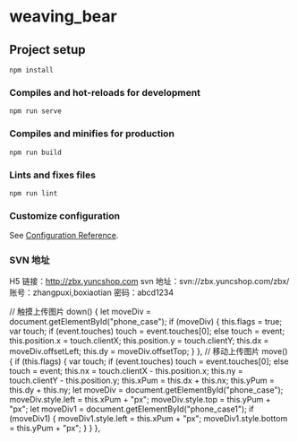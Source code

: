 # weaving_bear

## Project setup

```
npm install
```

### Compiles and hot-reloads for development

```
npm run serve
```

### Compiles and minifies for production

```
npm run build
```

### Lints and fixes files

```
npm run lint
```

### Customize configuration

See [Configuration Reference](https://cli.vuejs.org/config/).

### SVN 地址

H5 链接：http://zbx.yuncshop.com
svn 地址：svn://zbx.yuncshop.com/zbx/
账号：zhangpuxi,boxiaotian
密码：abcd1234

// 触摸上传图片
down() {
let moveDiv = document.getElementById("phone_case");
if (moveDiv) {
this.flags = true;
var touch;
if (event.touches) touch = event.touches[0];
else touch = event;
this.position.x = touch.clientX;
this.position.y = touch.clientY;
this.dx = moveDiv.offsetLeft;
this.dy = moveDiv.offsetTop;
}
},
// 移动上传图片
move() {
if (this.flags) {
var touch;
if (event.touches) touch = event.touches[0];
else touch = event;
this.nx = touch.clientX - this.position.x;
this.ny = touch.clientY - this.position.y;
this.xPum = this.dx + this.nx;
this.yPum = this.dy + this.ny;
let moveDiv = document.getElementById("phone_case");
moveDiv.style.left = this.xPum + "px";
moveDiv.style.top = this.yPum + "px";
let moveDiv1 = document.getElementById("phone_case1");
if (moveDiv1) {
moveDiv1.style.left = this.xPum + "px";
moveDiv1.style.bottom = this.yPum + "px";
}
}
},
